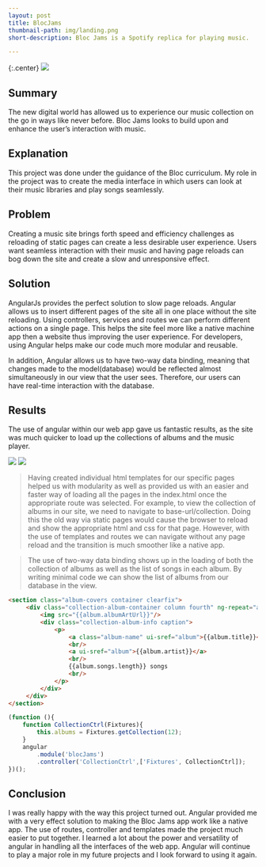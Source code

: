 ```yaml
---
layout: post
title: BlocJams
thumbnail-path: img/landing.png
short-description: Bloc Jams is a Spotify replica for playing music.

---
```


{:.center}
![]({{site.baseurl}}/img/landing.png)

## Summary

The new digital world has allowed us to experience our music collection on the go in ways like never before. Bloc Jams looks to build upon and enhance the user’s interaction with music. 

## Explanation 

This project was done under the guidance of the Bloc curriculum. My role in the project was to create the media interface in which users can look at their music libraries and play songs seamlessly. 

## Problem

Creating a music site brings forth speed and efficiency challenges as reloading of static pages can create a less desirable user experience. Users want seamless interaction with their music and having page reloads can bog down the site and create a slow and unresponsive effect.

## Solution

AngularJs provides the perfect solution to slow page reloads. Angular allows us to insert different pages of the site all in one place without the site reloading. Using controllers, services and routes we can perform different actions on a single page. This helps the site feel more like a native machine app then a website thus improving the user experience. For developers, using Angular helps make our code much more modular and reusable. 

In addition, Angular allows us to have two-way data binding, meaning that changes made to the model(database) would be reflected almost simultaneously in our view that the user sees. Therefore, our users can have real-time interaction with the database.


## Results

The use of angular within our web app gave us fantastic results, as the site was much quicker to load up the collections of albums and the music player. 

![]({{site.baseurl}}/img/collection.png)
![]({{site.baseurl}}/img/album.png)


>Having created individual html templates for our specific pages helped us with modularity as well as provided us with an easier and faster way of loading all the pages in the index.html once the appropriate route was selected. For example, to view the collection of albums in our site, we need to navigate to base-url/collection. Doing this the old way via static pages would cause the browser to reload and show the appropriate html and css for that page. However, with the use of templates and routes we can navigate without any page reload and the transition is much smoother like a native app. 

>The use of two-way data binding shows up in the loading of both the collection of albums as well as the list of songs in each album. By writing minimal code we can show the list of albums from our database in the view. 

```html
<section class="album-covers container clearfix">
     <div class="collection-album-container column fourth" ng-repeat="album in collection.albums track by $index">
         <img src="{{album.albumArtUrl}}"/>
         <div class="collection-album-info caption">
             <p>
                 <a class="album-name" ui-sref="album">{{album.title}}</a>
                 <br/>
                 <a ui-sref="album">{{album.artist}}</a>
                 <br/>
                 {{album.songs.length}} songs
                 <br/>
             </p>
         </div>
     </div>
</section>
```

```javascript
(function (){
	function CollectionCtrl(Fixtures){
		this.albums = Fixtures.getCollection(12);
	}
	angular
		.module('blocJams')
		.controller('CollectionCtrl',['Fixtures', CollectionCtrl]);
})();
```

## Conclusion 

I was really happy with the way this project turned out. Angular provided me with a very effect solution to making the Bloc Jams app work like a native app. The use of routes, controller and templates made the project much easier to put together. I learned a lot about the power and versatility of angular in handling all the interfaces of the web app. Angular will continue to play a major role in my future projects and I look forward to using it again.

